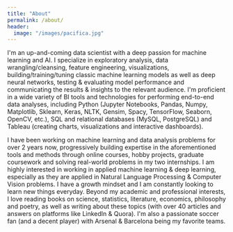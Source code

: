 ```yaml
---
title: "About"
permalink: /about/
header:
  image: "/images/pacifica.jpg"
---
```


I'm an up-and-coming data scientist with a deep passion for machine learning and AI. I specialize in exploratory analysis, data wrangling/cleansing, feature engineering, visualizations, building/training/tuning classic machine learning models as well as deep neural networks, testing & evaluating model performance and communicating the results & insights to the relevant audience. I'm proficient in a wide variety of BI tools and technologies for performing end-to-end data analyses, including Python (Jupyter Notebooks, Pandas, Numpy, Matplotlib, Sklearn, Keras, NLTK, Gensim, Spacy, TensorFlow, Seaborn, OpenCV, etc.), SQL and relational databases (MySQL, PostgreSQL) and  Tableau (creating charts, visualizations and interactive dashboards). 

I have been working on machine learning and data analysis problems for over 2 years now, progressively building expertise in the aforementioned tools and methods through online courses, hobby projects, graduate coursework and solving real-world problems in my two internships. I am highly interested in working in applied machine learning & deep learning, especially as they are applied in Natural Language Processing & Computer Vision problems. I have a growth mindset and I am constantly looking to learn new things everyday. Beyond my academic and professional interests, I love reading books on science, statistics, literature, economics, philosophy and poetry, as well as writing about these topics (with over 40 articles and answers on platforms like LinkedIn & Quora). I'm also a passionate soccer fan (and a decent player) with Arsenal & Barcelona being my favorite teams. 


